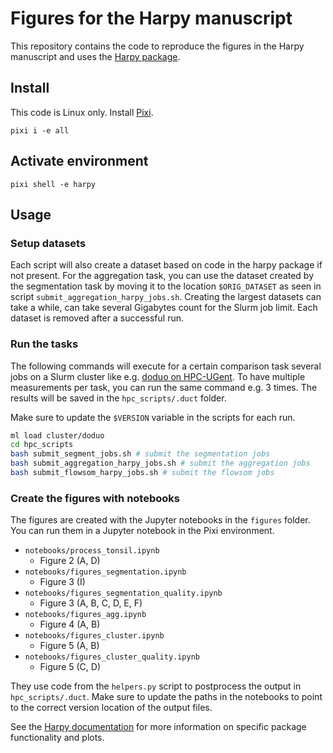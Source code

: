 # Figures for the Harpy manuscript

This repository contains the code to reproduce the figures in the Harpy manuscript and uses the [Harpy package](https://github.com/saeyslab/harpy).

## Install
This code is Linux only. Install [Pixi](https://pixi.sh/latest/).

```
pixi i -e all
```

## Activate environment
```
pixi shell -e harpy
```

## Usage

### Setup datasets

Each script will also create a dataset based on code in the harpy package if not present. For the aggregation task, you can use the dataset created by the segmentation task by moving it to the location `$ORIG_DATASET` as seen in script `submit_aggregation_harpy_jobs.sh`. Creating the largest datasets can take a while, can take several Gigabytes count for the Slurm job limit. Each dataset is removed after a successful run.

### Run the tasks

The following commands will execute for a certain comparison task several jobs on a Slurm cluster like e.g. [doduo on HPC-UGent](https://docs.hpc.ugent.be/Linux/infrastructure/). To have multiple measurements per task, you can run the same command e.g. 3 times. The results will be saved in the `hpc_scripts/.duct` folder.

Make sure to update the `$VERSION` variable in the scripts for each run.

```bash
ml load cluster/doduo
cd hpc_scripts
bash submit_segment_jobs.sh # submit the segmentation jobs
bash submit_aggregation_harpy_jobs.sh # submit the aggregation jobs
bash submit_flowsom_harpy_jobs.sh # submit the flowsom jobs
```

### Create the figures with notebooks

The figures are created with the Jupyter notebooks in the `figures` folder. You can run them in a Jupyter notebook in the Pixi environment.

- `notebooks/process_tonsil.ipynb`
    - Figure 2 (A, D)
- `notebooks/figures_segmentation.ipynb`
    - Figure 3 (I)
- `notebooks/figures_segmentation_quality.ipynb`
    - Figure 3 (A, B, C, D, E, F)
- `notebooks/figures_agg.ipynb`
    - Figure 4 (A, B)
- `notebooks/figures_cluster.ipynb`
    - Figure 5 (A, B)
- `notebooks/figures_cluster_quality.ipynb`
    - Figure 5 (C, D)

They use code from the `helpers.py` script to postprocess the output in `hpc_scripts/.duct`. Make sure to update the paths in the notebooks to point to the correct version location of the output files.

See the [Harpy documentation](https://harpy.readthedocs.io/en/latest/) for more information on specific package functionality and plots.
